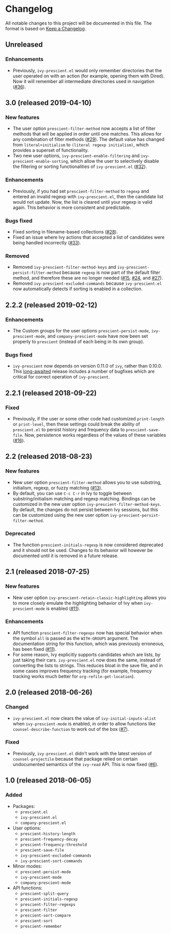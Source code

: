 # Changelog

All notable changes to this project will be documented in this file.
The format is based on [Keep a Changelog].

## Unreleased
### Enhancements
* Previously, `ivy-prescient.el` would only remember directories that
  the user operated on with an action (for example, opening them with
  Dired). Now it will remember all intermediate directories used in
  navigation ([#36]).

[#36]: https://github.com/raxod502/prescient.el/pull/36

## 3.0 (released 2019-04-10)
### New features
* The user option `prescient-filter-method` now accepts a list of
  filter methods that will be applied in order until one matches. This
  allows for any combination of filter methods ([#29]). The default
  value has changed from `literal+initialism` to `(literal regexp
  initialism)`, which provides a superset of functionality.
* Two new user options, `ivy-prescient-enable-filtering` and
  `ivy-prescient-enable-sorting`, which allow the user to selectively
  disable the filtering or sorting functionalities of
  `ivy-prescient.el` ([#32]).

### Enhancements
* Previously, if you had set `prescient-filter-method` to `regexp` and
  entered an invalid regexp with `ivy-prescient.el`, then the
  candidate list would not update. Now, the list is cleared until your
  regexp is valid again. This behavior is more consistent and
  predictable.

### Bugs fixed
* Fixed sorting in filename-based collections ([#28]).
* Fixed an issue where Ivy actions that accepted a list of candidates
  were being handled incorrectly ([#33]).

### Removed
* Removed `ivy-prescient-filter-method-keys` and
  `ivy-prescient-persist-filter-method` because `regexp` is now part
  of the default filter method, and therefore these are no longer
  needed ([#15], [#24], and [#27]).
* Removed `ivy-prescient-excluded-commands` because `ivy-prescient.el`
  now automatically detects if sorting is enabled in a collection.

[#15]: https://github.com/raxod502/prescient.el/issues/15
[#24]: https://github.com/raxod502/prescient.el/issues/24
[#27]: https://github.com/raxod502/prescient.el/issues/27
[#28]: https://github.com/raxod502/prescient.el/issues/28
[#29]: https://github.com/raxod502/prescient.el/issues/29
[#32]: https://github.com/raxod502/prescient.el/issues/32
[#33]: https://github.com/raxod502/prescient.el/issues/33

## 2.2.2 (released 2019-02-12)
### Enhancements
* The Custom groups for the user options `prescient-persist-mode`,
  `ivy-prescient-mode`, and `company-prescient-mode` have now been set
  properly to `prescient` (instead of each being in its own group).

### Bugs fixed
* `ivy-prescient` now depends on version 0.11.0 of `ivy`, rather than
  0.10.0. This [long-awaited] release includes a number of bugfixes
  which are critical for correct operation of `ivy-prescient`.

[long-awaited]: https://github.com/abo-abo/swiper/issues/1664

## 2.2.1 (released 2018-09-22)
### Fixed
* Previously, if the user or some other code had customized
  `print-length` or `print-level`, then these settings could break the
  ability of `prescient.el` to persist history and frequency data to
  `prescient-save-file`. Now, persistence works regardless of the
  values of these variables ([#16]).

[#16]: https://github.com/raxod502/prescient.el/issues/16

## 2.2 (released 2018-08-23)
### New features
* New user option `prescient-filter-method` allows you to use
  substring, initialism, regexp, or fuzzy matching ([#13]).
* By default, you can use `C-c C-r` in Ivy to toggle between
  substring/initialism matching and regexp matching. Bindings can be
  customized in the new user option
  `ivy-prescient-filter-method-keys`. By default, the changes do not
  persist between Ivy sessions, but this can be customized using the
  new user option `ivy-prescient-persist-filter-method`.

### Deprecated
* The function `prescient-initials-regexp` is now considered
  deprecated and it should not be used. Changes to its behavior will
  however be documented until it is removed in a future release.

[#13]: https://github.com/raxod502/prescient.el/issues/13

## 2.1 (released 2018-07-25)
### New features
* New user option `ivy-prescient-retain-classic-highlighting` allows
  you to more closely emulate the highlighting behavior of Ivy when
  `ivy-prescient-mode` is enabled ([#11]).

### Enhancements
* API function `prescient-filter-regexps` now has special behavior
  when the symbol `all` is passed as the `WITH-GROUPS` argument. The
  documentation string for this function, which was previously
  erroneous, has been fixed ([#11]).
* For some reason, Ivy explicitly supports candidates which are lists,
  by just taking their cars. `ivy-prescient.el` now does the same,
  instead of converting the lists to strings. This reduces bloat in
  the save file, and in some cases improves frequency tracking (for
  example, frequency tracking works much better for
  `org-refile-get-location`).

[#11]: https://github.com/raxod502/prescient.el/issues/11

## 2.0 (released 2018-06-26)
### Changed
* `ivy-prescient.el` now clears the value of
  `ivy-initial-inputs-alist` when `ivy-prescient-mode` is enabled, in
  order to allow functions like `counsel-describe-function` to work
  out of the box ([#7]).

### Fixed
* Previously, `ivy-prescient.el` didn't work with the latest version
  of `counsel-projectile` because that package relied on certain
  undocumented semantics of the `ivy-read` API. This is now fixed
  ([#6]).

[#6]: https://github.com/raxod502/prescient.el/issues/6
[#7]: https://github.com/raxod502/prescient.el/issues/7

## 1.0 (released 2018-06-05)
### Added
* Packages:
  * `prescient.el`
  * `ivy-prescient.el`
  * `company-prescient.el`
* User options:
  * `prescient-history-length`
  * `prescient-frequency-decay`
  * `prescient-frequency-threshold`
  * `prescient-save-file`
  * `ivy-prescient-excluded-commands`
  * `ivy-prescient-sort-commands`
* Minor modes:
  * `prescient-persist-mode`
  * `ivy-prescient-mode`
  * `company-prescient-mode`
* API functions:
  * `prescient-split-query`
  * `prescient-initials-regexp`
  * `prescient-filter-regexps`
  * `prescient-filter`
  * `prescient-sort-compare`
  * `prescient-sort`
  * `prescient-remember`

[keep a changelog]: https://keepachangelog.com/en/1.0.0/
